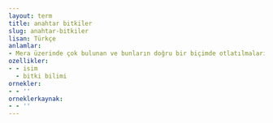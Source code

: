 ```yaml
---
layout: term
title: anahtar bitkiler
slug: anahtar-bitkiler
lisan: Türkçe
anlamlar:
- Mera üzerinde çok bulunan ve bunların doğru bir biçimde otlatılmaları ile tüm meranın doğru bir şekilde otlanmış olacağı kabul edilen bitki türleri
ozellikler:
- - isim
  - bitki bilimi
ornekler:
- - ''
orneklerkaynak:
- - ''
---
```

